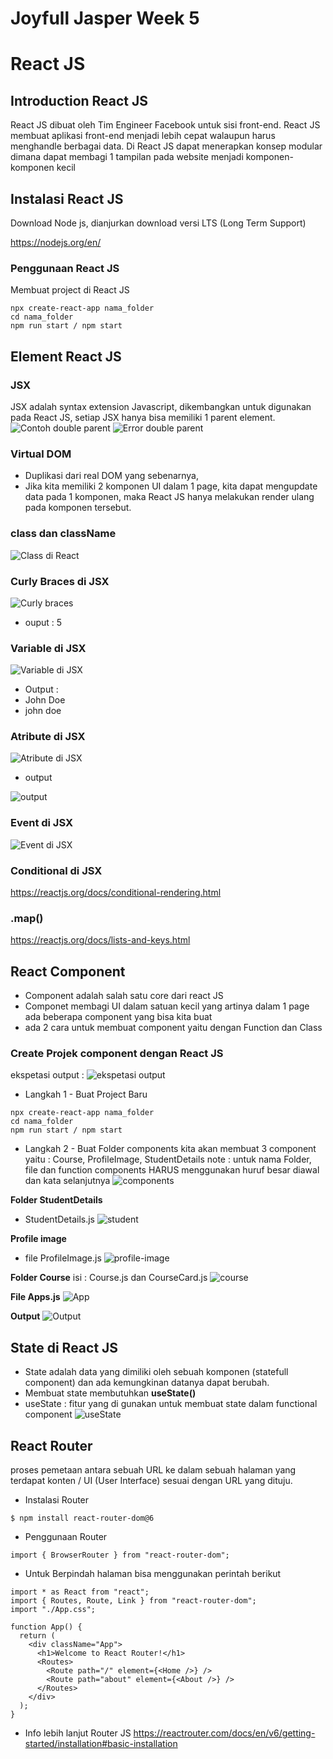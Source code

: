 # Joyfull Jasper Week 5

# React JS

## Introduction React JS

React JS dibuat oleh Tim Engineer Facebook untuk sisi front-end. React JS membuat aplikasi front-end menjadi lebih cepat walaupun harus menghandle berbagai data. Di React JS dapat menerapkan konsep modular dimana dapat membagi 1 tampilan pada website menjadi komponen-komponen kecil

## Instalasi React JS

Download Node js, dianjurkan download versi LTS (Long Term Support)

<https://nodejs.org/en/>

### Penggunaan React JS

Membuat project di React JS

```
npx create-react-app nama_folder
cd nama_folder
npm run start / npm start
```

## Element React JS

### JSX

JSX adalah syntax extension Javascript, dikembangkan untuk digunakan pada React JS, setiap JSX hanya bisa memiliki 1 parent element.
![Contoh double parent](/asset/jsx%20element.jpg)
![Error double parent](/asset/error-jsx.jpg)

### Virtual DOM

- Duplikasi dari real DOM yang sebenarnya,
- Jika kita memiliki 2 komponen UI dalam 1 page, kita dapat mengupdate data pada 1 komponen, maka React JS hanya melakukan render ulang pada komponen tersebut.

### class dan className

![Class di React](/asset/classname%20JS.jpg)

### Curly Braces di JSX

![Curly braces](/asset/curly-braces.jpg)

- ouput : 5

### Variable di JSX

![Variable di JSX](/asset/varible-jsx.jpg)
- Output :
- John Doe
- john doe

### Atribute di JSX

![Atribute di JSX](/asset/atribute-jsx.jpg)
- output

![output](/asset/output.jpg)

### Event di JSX

![Event di JSX](/asset/event-JSX.jpg)

### Conditional di JSX

<https://reactjs.org/docs/conditional-rendering.html>

### .map()

<https://reactjs.org/docs/lists-and-keys.html>

## React Component

- Component adalah salah satu core dari react JS
- Componet membagi UI dalam satuan kecil yang artinya dalam 1 page ada beberapa component yang bisa kita buat
- ada 2 cara untuk membuat component yaitu dengan Function dan Class

### Create Projek component dengan React JS

ekspetasi output :
![ekspetasi output](/asset/ekspetasiOutput.jpg)

- Langkah 1 - Buat Project Baru

```
npx create-react-app nama_folder
cd nama_folder
npm run start / npm start
```

- Langkah 2 - Buat Folder components
  kita akan membuat 3 component yaitu : Course, ProfileImage, StudentDetails
  note : untuk nama Folder, file dan function components HARUS menggunakan huruf besar diawal dan kata selanjutnya
  ![components](/asset/components.jpg)

**Folder StudentDetails**

- StudentDetails.js
  ![student](/asset/studenDetails.jpg)

**Profile image**

- file ProfileImage.js
  ![profile-image](/asset/profile-image.jpg)

**Folder Course**
isi : Course.js dan CourseCard.js
![course](/asset/course.jpg)

**File Apps.js**
![App](/asset/apps-js.jpg)

**Output**
![Output](/asset/output-akhir.jpg)

## State di React JS

- State adalah data yang dimiliki oleh sebuah komponen (statefull component) dan ada kemungkinan datanya dapat berubah.
- Membuat state membutuhkan **useState()**
- useState : fitur yang di gunakan untuk membuat state dalam functional component
  ![useState](/asset/useState1.jpg)

## React Router

proses pemetaan antara sebuah URL ke dalam sebuah halaman yang terdapat konten / UI (User Interface) sesuai dengan URL yang dituju.

- Instalasi Router

```
$ npm install react-router-dom@6
```

- Penggunaan Router

```
import { BrowserRouter } from "react-router-dom";
```

- Untuk Berpindah halaman bisa menggunakan perintah berikut

```
import * as React from "react";
import { Routes, Route, Link } from "react-router-dom";
import "./App.css";

function App() {
  return (
    <div className="App">
      <h1>Welcome to React Router!</h1>
      <Routes>
        <Route path="/" element={<Home />} />
        <Route path="about" element={<About />} />
      </Routes>
    </div>
  );
}
```

- Info lebih lanjut Router JS
  <https://reactrouter.com/docs/en/v6/getting-started/installation#basic-installation>
